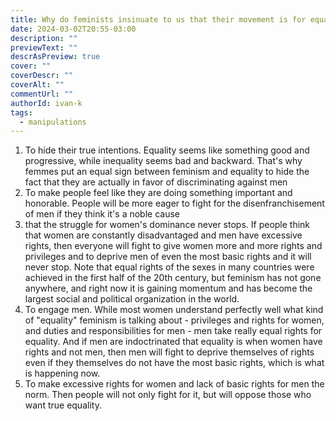 ```yaml
---
title: Why do feminists insinuate to us that their movement is for equal rights?
date: 2024-03-02T20:55-03:00
description: ""
previewText: ""
descrAsPreview: true
cover: ""
coverDescr: ""
coverAlt: ""
commentUrl: ""
authorId: ivan-k
tags:
  - manipulations
---
```

1. To hide their true intentions. Equality seems like something good and progressive, while inequality seems bad and backward. That's why femmes put an equal sign between feminism and equality to hide the fact that they are actually in favor of discriminating against men
2. To make people feel like they are doing something important and honorable. People will be more eager to fight for the disenfranchisement of men if they think it's a noble cause
3. that the struggle for women's dominance never stops. If people think that women are constantly disadvantaged and men have excessive rights, then everyone will fight to give women more and more rights and privileges and to deprive men of even the most basic rights and it will never stop. Note that equal rights of the sexes in many countries were achieved in the first half of the 20th century, but feminism has not gone anywhere, and right now it is gaining momentum and has become the largest social and political organization in the world.
4. To engage men. While most women understand perfectly well what kind of "equality" feminism is talking about - privileges and rights for women, and duties and responsibilities for men - men take really equal rights for equality. And if men are indoctrinated that equality is when women have rights and not men, then men will fight to deprive themselves of rights even if they themselves do not have the most basic rights, which is what is happening now.
5. To make excessive rights for women and lack of basic rights for men the norm. Then people will not only fight for it, but will oppose those who want true equality.

